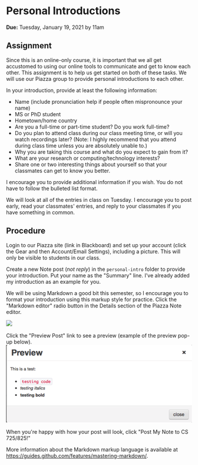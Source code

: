 # Personal Introductions

**Due:** Tuesday, January 19, 2021 by 11am

## Assignment

Since this is an online-only course, it is important that we all get accustomed to using our online tools to communicate and get to know each other.  This assignment is to help us get started on both of these tasks.  We will use our Piazza group to provide personal introductions to each other.

In your introduction, provide at least the following information:
* Name (include pronunciation help if people often mispronounce your name)
* MS or PhD student
* Hometown/home country
* Are you a full-time or part-time student?  Do you work full-time?
* Do you plan to attend class during our class meeting time, or will you watch recordings later?  (Note: I highly recommend that you attend during class time unless you are absolutely unable to.)
* Why you are taking this course and what do you expect to gain from it?
* What are your research or computing/technology interests?
* Share one or two interesting things about yourself so that your classmates can get to know you better.

I encourage you to provide additional information if you wish.  You do not have to follow the bulleted list format.

We will look at all of the entries in class on Tuesday.  I encourage you to post early, read your classmates' entries, and reply to your classmates if you have something in common.

## Procedure

Login to our Piazza site (link in Blackboard) and set up your account (click the Gear and then Account/Email Settings), including a picture.  This will only be visible to students in our class.

Create a new Note post (*not reply*) in the `personal-intro` folder to provide your introduction.  Put your name as the "Summary" line. I've already added my introduction as an example for you. 

We will be using Markdown a good bit this semester, so I encourage you to format your introduction using this markup style for practice. Click the "Markdown editor" radio button in the Details section of the Piazza Note editor.  

![](../piazza-personal-intro-post.png)

Click the "Preview Post" link to see a preview (example of the preview pop-up below).  
![](../piazza-preview.png)

When you're happy with how your post will look, click "Post My Note to CS 725/825!" 
 
More information about the Markdown markup language is available at https://guides.github.com/features/mastering-markdown/.
